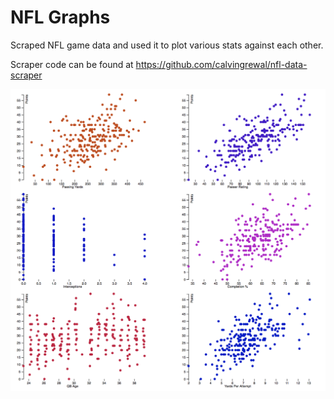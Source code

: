 # NFL Graphs
Scraped NFL game data and used it to plot various stats against each other.

Scraper code can be found at https://github.com/calvingrewal/nfl-data-scraper

![alt text](https://github.com/calvingrewal/nfl-graphs/raw/master/graphs.png "Graphs Image")
